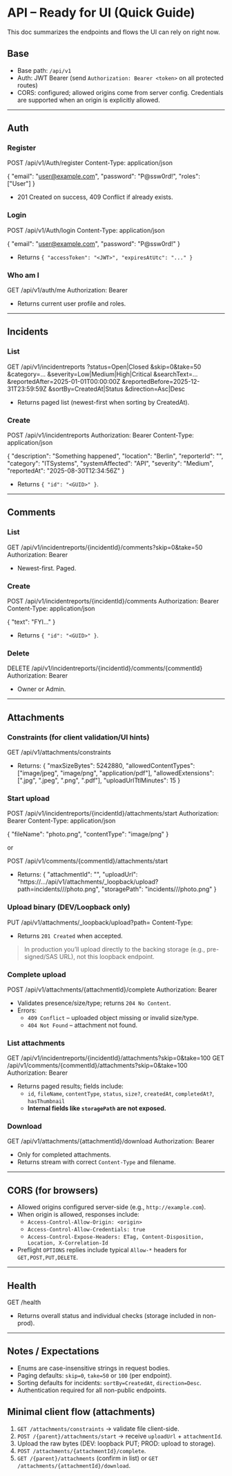# API – Ready for UI (Quick Guide)

This doc summarizes the endpoints and flows the UI can rely on right now.

## Base
- Base path: `/api/v1`
- Auth: JWT Bearer (send `Authorization: Bearer <token>` on all protected routes)
- CORS: configured; allowed origins come from server config. Credentials are supported when an origin is explicitly allowed.

---

## Auth

### Register
POST /api/v1/Auth/register
Content-Type: application/json

{
  "email": "user@example.com",
  "password": "P@ssw0rd!",
  "roles": ["User"]
}

- 201 Created on success, 409 Conflict if already exists.

### Login
POST /api/v1/Auth/login
Content-Type: application/json

{ "email": "user@example.com", "password": "P@ssw0rd!" }

- Returns `{ "accessToken": "<JWT>", "expiresAtUtc": "..." }`

### Who am I
GET /api/v1/auth/me
Authorization: Bearer <JWT>

- Returns current user profile and roles.

---

## Incidents

### List
GET /api/v1/incidentreports
  ?status=Open|Closed
  &skip=0&take=50
  &category=...
  &severity=Low|Medium|High|Critical
  &searchText=...
  &reportedAfter=2025-01-01T00:00:00Z
  &reportedBefore=2025-12-31T23:59:59Z
  &sortBy=CreatedAt|Status
  &direction=Asc|Desc

- Returns paged list (newest-first when sorting by CreatedAt).

### Create
POST /api/v1/incidentreports
Authorization: Bearer <JWT>
Content-Type: application/json

{
  "description": "Something happened",
  "location": "Berlin",
  "reporterId": "<GUID>",
  "category": "ITSystems",
  "systemAffected": "API",
  "severity": "Medium",
  "reportedAt": "2025-08-30T12:34:56Z"
}

- Returns `{ "id": "<GUID>" }`.

---

## Comments

### List
GET /api/v1/incidentreports/{incidentId}/comments?skip=0&take=50
Authorization: Bearer <JWT>

- Newest-first. Paged.

### Create
POST /api/v1/incidentreports/{incidentId}/comments
Authorization: Bearer <JWT>
Content-Type: application/json

{ "text": "FYI…" }

- Returns `{ "id": "<GUID>" }`.

### Delete
DELETE /api/v1/incidentreports/{incidentId}/comments/{commentId}
Authorization: Bearer <JWT>

- Owner or Admin.

---

## Attachments

### Constraints (for client validation/UI hints)
GET /api/v1/attachments/constraints

- Returns:
{
  "maxSizeBytes": 5242880,
  "allowedContentTypes": ["image/jpeg", "image/png", "application/pdf"],
  "allowedExtensions": [".jpg", ".jpeg", ".png", ".pdf"],
  "uploadUrlTtlMinutes": 15
}

### Start upload
POST /api/v1/incidentreports/{incidentId}/attachments/start
Authorization: Bearer <JWT>
Content-Type: application/json

{ "fileName": "photo.png", "contentType": "image/png" }

or

POST /api/v1/comments/{commentId}/attachments/start

- Returns:
{
  "attachmentId": "<GUID>",
  "uploadUrl": "https://.../api/v1/attachments/_loopback/upload?path=incidents/<id>/<attachmentId>/photo.png",
  "storagePath": "incidents/<id>/<attachmentId>/photo.png"
}

### Upload binary (DEV/Loopback only)
PUT /api/v1/attachments/_loopback/upload?path=<storagePath>
Content-Type: <same as Start>
<raw bytes>

- Returns `201 Created` when accepted.

> In production you’ll upload directly to the backing storage (e.g., pre-signed/SAS URL), not this loopback endpoint.

### Complete upload
POST /api/v1/attachments/{attachmentId}/complete
Authorization: Bearer <JWT>

- Validates presence/size/type; returns `204 No Content`.
- Errors:
  - `409 Conflict` – uploaded object missing or invalid size/type.
  - `404 Not Found` – attachment not found.

### List attachments
GET /api/v1/incidentreports/{incidentId}/attachments?skip=0&take=100
GET /api/v1/comments/{commentId}/attachments?skip=0&take=100
Authorization: Bearer <JWT>

- Returns paged results; fields include:
  - `id`, `fileName`, `contentType`, `status`, `size?`, `createdAt`, `completedAt?`, `hasThumbnail`
  - **Internal fields like `storagePath` are not exposed.**

### Download
GET /api/v1/attachments/{attachmentId}/download
Authorization: Bearer <JWT>

- Only for completed attachments.
- Returns stream with correct `Content-Type` and filename.

---

## CORS (for browsers)
- Allowed origins configured server-side (e.g., `http://example.com`).
- When origin is allowed, responses include:
  - `Access-Control-Allow-Origin: <origin>`
  - `Access-Control-Allow-Credentials: true`
  - `Access-Control-Expose-Headers: ETag, Content-Disposition, Location, X-Correlation-Id`
- Preflight `OPTIONS` replies include typical `Allow-*` headers for `GET,POST,PUT,DELETE`.

---

## Health
GET /health

- Returns overall status and individual checks (storage included in non-prod).

---

## Notes / Expectations
- Enums are case-insensitive strings in request bodies.
- Paging defaults: `skip=0`, `take=50` or `100` (per endpoint).
- Sorting defaults for incidents: `sortBy=CreatedAt`, `direction=Desc`.
- Authentication required for all non-public endpoints.

## Minimal client flow (attachments)
1) `GET /attachments/constraints` → validate file client-side.
2) `POST /{parent}/attachments/start` → receive `uploadUrl` + `attachmentId`.
3) Upload the raw bytes (DEV: loopback PUT; PROD: upload to storage).
4) `POST /attachments/{attachmentId}/complete`.
5) `GET /{parent}/attachments` (confirm in list) or `GET /attachments/{attachmentId}/download`.
